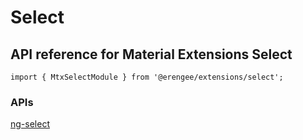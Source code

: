 # Select

## API reference for Material Extensions Select

`import { MtxSelectModule } from '@erengee/extensions/select';`

### APIs

[ng-select](https://github.com/ng-select/ng-select#api)

